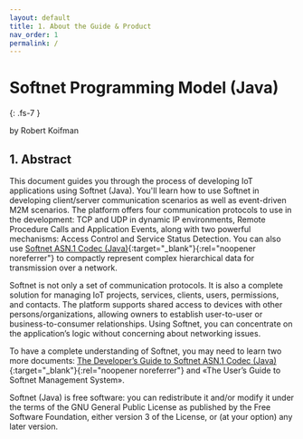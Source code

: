 ```yaml
---
layout: default
title: 1. About the Guide & Product
nav_order: 1
permalink: /
---
```


# Softnet Programming Model (Java)
{: .fs-7 }

by Robert Koifman  

## 1. Abstract

This document guides you through the process of developing IoT applications using Softnet (Java). You'll learn how to use Softnet in developing client/server communication scenarios as well as event-driven M2M scenarios. The platform offers four communication protocols to use in the development: TCP and UDP in dynamic IP environments, Remote Procedure Calls and Application Events, along with two powerful mechanisms: Access Control and Service Status Detection. You can also use [Softnet ASN.1 Codec (Java)](https://github.com/robert-koifman/asncodec-java){:target="_blank"}{:rel="noopener noreferrer"} to compactly represent complex hierarchical data for transmission over a network.  

Softnet is not only a set of communication protocols. It is also a complete solution for managing IoT projects, services, clients, users, permissions, and contacts. The platform supports shared access to devices with other persons/organizations, allowing owners to establish user-to-user or business-to-consumer relationships. Using Softnet, you can concentrate on the application’s logic without concerning about networking issues.  

To have a complete understanding of Softnet, you may need to learn two more documents: [The Developer’s Guide to Softnet ASN.1 Codec (Java)](https://softnet-x.github.io/asncodec-java){:target="_blank"}{:rel="noopener noreferrer"} and «The User’s Guide to Softnet Management System».  

Softnet (Java) is free software: you can redistribute it and/or modify it under the terms of the GNU General Public License as published by the Free Software Foundation, either version 3 of the License, or (at your option) any later version.
